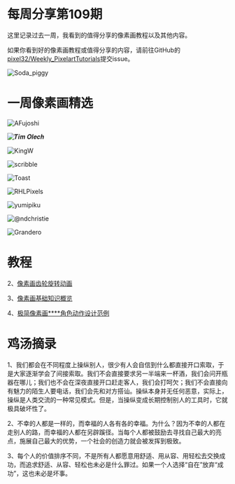 # 每周分享第109期

这里记录过去一周，我看到的值得分享的像素画教程以及其他内容。

如果你看到好的像素画教程或值得分享的内容，请前往GitHub的[pixel32/Weekly_PixelartTutorials](https://github.com/pixel32/Weekly_PixelartTutorials "pixel32/Weekly_PixelartTutorials")提交issue。

![Soda_piggy](https://pbs.twimg.com/media/EnrctwZWEAI3mx3?format=png&name=large)

# 一周像素画精选

![AFujoshi
](https://pbs.twimg.com/media/EnpUaepVEAA04FU?format=png&name=4096x4096)

![𝑻𝒊𝒎 𝑶𝒍𝒆𝒄𝒉
](https://pbs.twimg.com/media/Enq0T0ZXYAAotRw?format=png&name=medium)

![KingW
](https://pbs.twimg.com/media/Enq9jf4XIAAUJ40?format=png&name=large)

![scribble
](https://pbs.twimg.com/media/EnrgJ1cW4AMo0vu?format=png&name=small)

![Toast
](https://pbs.twimg.com/media/Enr-_6rXUAUGIBk?format=png&name=900x900)

![RHLPixels
](https://pbs.twimg.com/media/EnrMbFZXYAAKQnc?format=png&name=900x900)

![yumipiku
](https://pbs.twimg.com/media/Enqff-oXIAErH2U?format=png&name=large)

![@ndchristie
](https://pbs.twimg.com/media/Enoa8CwXYAAUTQV?format=jpg&name=large)

![Grandero
](https://pbs.twimg.com/media/EneRxQaXIAIyspQ?format=png&name=medium)

# 教程


2、[像素画齿轮旋转动画](https://mp.weixin.qq.com/s/W_E-HrvyoKu45tCJA2VkAA)

3、[像素画基础知识概览](https://mp.weixin.qq.com/s/CyYb_UxwbYe7cduP7V8_HA)

4、[极简像素画****角色动作设计范例](https://mp.weixin.qq.com/s/s4GpiYYQUV7Il56m7zubNA)

# 鸡汤摘录

1、我们都会在不同程度上操纵别人，很少有人会自信到什么都直接开口索取，于是大家逐渐学会了间接索取。我们不会直接要求另一半端来一杯酒，我们会问开瓶器在哪儿；我们也不会在深夜直接开口赶走客人，我们会打呵欠；我们不会直接向有魅力的陌生人要电话，我们会先和对方搭讪。操纵本身并无任何恶意，实际上，操纵是人类交流的一种常见模式。但是，当操纵变成长期控制别人的工具时，它就极具破坏性了。

2、不幸的人都是一样的，而幸福的人各有各的幸福。为什么？因为不幸的人都在走别人的路，而幸福的人都在另辟蹊径。当每个人都被鼓励去寻找自己最大的亮点，施展自己最大的优势，一个社会的创造力就会被发挥到极致。

3、每个人的价值排序不同，不是所有人都愿意用舒适、用从容、用轻松去交换成功，而追求舒适、从容、轻松也未必是什么罪过。如果一个人选择“自在”放弃“成功”，这也未必是坏事。








